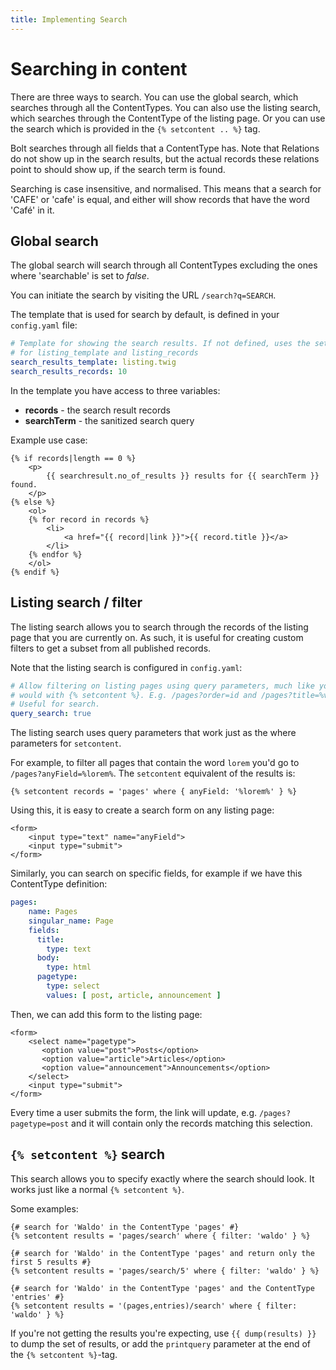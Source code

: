 ```yaml
---
title: Implementing Search
---
```

Searching in content
====================

There are three ways to search. You can use the global search, which searches
through all the ContentTypes. You can also use the listing search, which searches
through the ContentType of the listing page. Or you can use the search which is provided in
the `{% setcontent .. %}` tag.

Bolt searches through all fields that a ContentType has. 
Note that Relations do not show up in the search
results, but the actual records these relations point to should show up, if the
search term is found.

Searching is case insensitive, and normalised. This means that a search for
'CAFE' or 'cafe' is equal, and either will show records that have the word
'Café' in it.

Global search
-------------

The global search will search through
all ContentTypes excluding the ones where 'searchable' is set to _false_.

You can initiate the search by visiting the URL `/search?q=SEARCH`.

The template that is used for search by default, is defined in your
`config.yaml` file:

```yaml
# Template for showing the search results. If not defined, uses the settings
# for listing_template and listing_records
search_results_template: listing.twig
search_results_records: 10
```

In the template you have access to three variables:

  - **records** - the search result records
  - **searchTerm** - the sanitized search query

Example use case:

```twig
{% if records|length == 0 %}
    <p>
        {{ searchresult.no_of_results }} results for {{ searchTerm }} found.
    </p>
{% else %}
    <ol>
    {% for record in records %}
        <li>
            <a href="{{ record|link }}">{{ record.title }}</a>
        </li>
    {% endfor %}
    </ol>
{% endif %}
```

## Listing search / filter

The listing search allows you to search through the records of the 
listing page that you are currently on. As such, it is useful for creating
custom filters to get a subset from all published records.

Note that the listing search is configured in `config.yaml`:

```yaml
# Allow filtering on listing pages using query parameters, much like you
# would with {% setcontent %}. E.g. /pages?order=id and /pages?title=%voluptat%
# Useful for search.
query_search: true
```

The listing search uses query parameters that work just as the where parameters
for `setcontent`.

For example, to filter all pages that contain the word `lorem` you'd go to 
`/pages?anyField=%lorem%`. The `setcontent` equivalent of the results is:

```twig
{% setcontent records = 'pages' where { anyField: '%lorem%' } %}
```

Using this, it is easy to create a search form on any listing page:

```twig
<form>
    <input type="text" name="anyField">
    <input type="submit">
</form>
```

Similarly, you can search on specific fields, for example if we have this
ContentType definition:

```yaml
pages:
    name: Pages
    singular_name: Page
    fields:
      title:
        type: text
      body:
        type: html
      pagetype:
        type: select
        values: [ post, article, announcement ]
```

Then, we can add this form to the listing page:

```twig
<form>
    <select name="pagetype">
       <option value="post">Posts</option>
       <option value="article">Articles</option>
       <option value="announcement">Announcements</option>
    </select>
    <input type="submit">
</form>
```

Every time a user submits the form, the link will update,
e.g. `/pages?pagetype=post` and it will contain only the records
matching this selection.

## `{% setcontent %}` search

This search allows you to specify exactly where the search should look. It
works just like a normal `{% setcontent %}`.

Some examples:

```
{# search for 'Waldo' in the ContentType 'pages' #}
{% setcontent results = 'pages/search' where { filter: 'waldo' } %}

{# search for 'Waldo' in the ContentType 'pages' and return only the first 5 results #}
{% setcontent results = 'pages/search/5' where { filter: 'waldo' } %}

{# search for 'Waldo' in the ContentType 'pages' and the ContentType 'entries' #}
{% setcontent results = '(pages,entries)/search' where { filter: 'waldo' } %}
```

If you're not getting the results you're expecting, use `{{ dump(results) }}`
to dump the set of results, or add the `printquery` parameter at the end of the
`{% setcontent %}`-tag.
